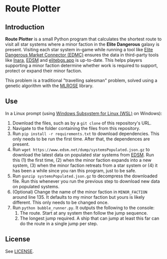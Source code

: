 # Route Plotter

## Introduction

**Route Plotter** is a small Python program that calculates the shortest route to visit all star systems where a minor faction in the **Elite Dangerous** galaxy is present. Visiting each star system in-game while running a tool like [Elite Dangerous Market Connector (EDMC)](https://edcodex.info/?m=tools&entry=150) ensures the data in third-party tools like [Inara](https://inara.cz/elite/news/), [EDSM](https://edsm.net) and [elitebgs.app](https://elitebgs.app/) is up-to-date. This helps players supporting a minor faction determine whether work is required to support, protect or expand their minor faction.

This problem is a traditional "travelling salesman" problem, solved using a genetic algorithm with the [MLROSE](https://mlrose.readthedocs.io/en/stable/) library.

## Use

In a Linux prompt (using [Windows Subsystem for Linux (WSL)](https://learn.microsoft.com/en-us/windows/wsl/install) on Windows):
1. Download the files, such as by a `git clone` of this repository's URL.
2. Navigate to the folder containing the files from this repository.
3. Run `pip install -r requirements.txt` to download dependencies. This only needs to be run the first time. After that, the dependences are present.
4. Run `wget https://www.edsm.net/dump/systemsPopulated.json.gz` to download the latest data on populated star systems from [EDSM](https://edsm.net). Run this (1) the first time, (2) when the minor faction expands into a new system, (3) when the minor faction retreats from a star system or (4) it has been a while since you ran this program, just to be safe.
5. Run `gunzip systemsPopulated.json.gz` to decompress the downloaded file. Run this whenever you run the previous step to download new data on populated systems.
6. (Optional) Change the name of the minor faction in `MINOR_FACTION` around line 135. It defaults to my minor faction but yours is likely different. This only needs to be changed once.
7. Run `python bubble_runner.py`. It outputs the following to the console:
    1. The route. Start at any system then follow the jump sequence.
    2. The longest jump required. A ship that can jump at least this far can do the route in a single jump per step. 

## License

See [LICENSE](LICENSE).
